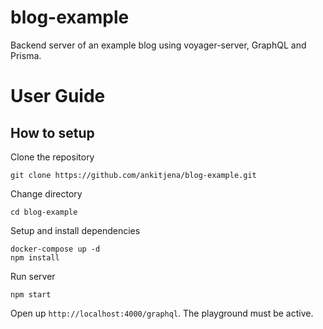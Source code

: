 # blog-example
Backend server of an example blog using voyager-server, GraphQL and Prisma.

# User Guide

## How to setup
Clone the repository

```
git clone https://github.com/ankitjena/blog-example.git
```
Change directory

```
cd blog-example
```
Setup and install dependencies

```
docker-compose up -d
npm install
```
Run server
```
npm start
```

Open up `http://localhost:4000/graphql`.
The playground must be active.